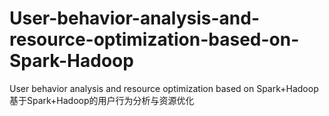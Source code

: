 # User-behavior-analysis-and-resource-optimization-based-on-Spark-Hadoop
User behavior analysis and resource optimization based on Spark+Hadoop 基于Spark+Hadoop的用户行为分析与资源优化
